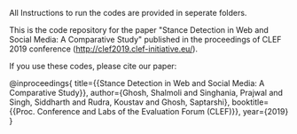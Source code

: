 All Instructions to run the codes are provided in seperate folders.



This is the code repository for the paper "Stance Detection in Web and Social Media:  A Comparative Study" published in the proceedings of CLEF 2019 conference (http://clef2019.clef-initiative.eu/).

If you use these codes, please cite our paper:

@inproceedings{
title={{Stance Detection in Web and Social Media:  A Comparative Study}},
author={Ghosh, Shalmoli and Singhania, Prajwal and  Singh, Siddharth and  Rudra, Koustav and Ghosh, Saptarshi},
booktitle={{Proc. Conference and Labs of the Evaluation Forum (CLEF)}},
year={2019}
}
